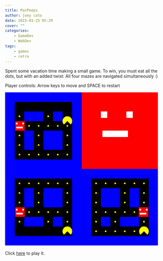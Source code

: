 ```yaml
---
title: PacPeeps
author: joey cato
date: 2015-03-25 05:29
cover: ""
categories:
    - GameDev
    - WebDev
tags:
    - games
    - retro
---
```


Spent some vacation time making a small game. To win, you must eat all the dots, but with an added twist: All four mazes
are navigated simultaneously :)

Player controls: Arrow keys to move and SPACE to restart

![pacpeeps](pacpeeps.png)

Click [here](http://gorch.com/pacpeeps) to play it.

